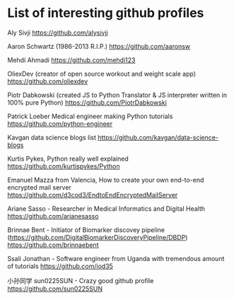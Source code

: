# List of interesting github profiles

Aly Sivji
https://github.com/alysivji

Aaron Schwartz (1986-2013 R.I.P.)
https://github.com/aaronsw

Mehdi Ahmadi
https://github.com/mehdi123

OliexDev (creator of open source workout and weight scale app)
https://github.com/oliexdev

Piotr Dabkowski (created JS to Python Translator & JS interpreter written in 100% pure Python)
https://github.com/PiotrDabkowski

Patrick Loeber Medical engineer making Python tutorials
https://github.com/python-engineer

Kavgan data science blogs list
https://github.com/kavgan/data-science-blogs

Kurtis Pykes, Python really well explained
https://github.com/kurtispykes/Python

Emanuel Mazza from Valencia, How to create your own end-to-end encrypted mail server
https://github.com/d3cod3/EndtoEndEncryptedMailServer

Ariane Sasso - Researcher in Medical Informatics and Digital Health
https://github.com/arianesasso

Brinnae Bent - Initiator of Biomarker discovey pipeline (https://github.com/DigitalBiomarkerDiscoveryPipeline/DBDP)
https://github.com/brinnaebent

Ssali Jonathan - Software engineer from Uganda with tremendous amount of tutorials
https://github.com/jod35

小孙同学 sun0225SUN - Crazy good github profile
https://github.com/sun0225SUN
